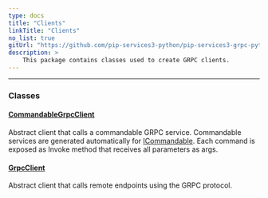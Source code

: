 ```yaml
---
type: docs
title: "Clients"
linkTitle: "Clients"
no_list: true
gitUrl: "https://github.com/pip-services3-python/pip-services3-grpc-python"
description: >
    This package contains classes used to create GRPC clients.
---
```

---
<div class="module-body"> 

### Classes

#### [CommandableGrpcClient](commandable_grpc_client)
Abstract client that calls a commandable GRPC service.
Commandable services are generated automatically for [ICommandable](../../commons/commands/icommandable). Each command is exposed as Invoke method that receives all parameters as args.

#### [GrpcClient](grpc_client)
Abstract client that calls remote endpoints using the GRPC protocol.


</div>

